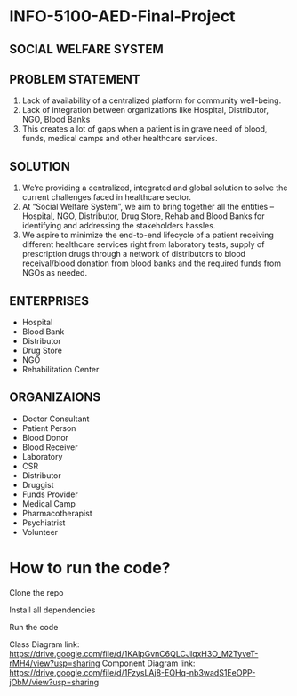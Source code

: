 # INFO-5100-AED-Final-Project

## SOCIAL WELFARE SYSTEM

## PROBLEM STATEMENT

1. Lack of availability of a centralized platform for community well-being.
2. Lack of integration between organizations like Hospital, Distributor, NGO, Blood Banks
3. This creates a lot of gaps when a patient is in grave need of blood, funds, medical camps and other healthcare services.

## SOLUTION

1. We’re providing a centralized, integrated and global solution to solve the current challenges faced in healthcare sector. 
2. At “Social Welfare System”, we aim to bring together all the entities – Hospital, NGO, Distributor, Drug Store, Rehab and Blood Banks for identifying and addressing the stakeholders hassles. 
3. We aspire to minimize the end-to-end lifecycle of a patient receiving different healthcare services right from laboratory tests, supply of prescription drugs through a network of distributors to blood receival/blood donation from blood banks and the required funds from NGOs as needed.

## ENTERPRISES

- Hospital 
- Blood Bank
- Distributor
- Drug Store
- NGO
- Rehabilitation Center

## ORGANIZAIONS

- Doctor Consultant 
- Patient Person
- Blood Donor
- Blood Receiver
- Laboratory
- CSR
- Distributor
- Druggist
- Funds Provider
- Medical Camp
- Pharmacotherapist
- Psychiatrist
- Volunteer


# How to run the code?

Clone the repo

Install all dependencies

Run the code

Class Diagram link: https://drive.google.com/file/d/1KAlpGvnC6QLCJIqxH3O_M2TyveT-rMH4/view?usp=sharing 
Component Diagram link: https://drive.google.com/file/d/1FzysLAj8-EQHq-nb3wadS1EeOPP-jObM/view?usp=sharing 
